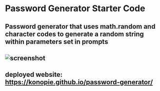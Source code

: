 # Password Generator Starter Code

## Password generator that uses math.random and character codes to generate a random string within parameters set in prompts

## ![screenshot](https://user-images.githubusercontent.com/99047158/169675665-33cf5bb2-e5f9-49ac-a67e-b17137ebfa59.png)

## deployed website: https://konopie.github.io/password-generator/
